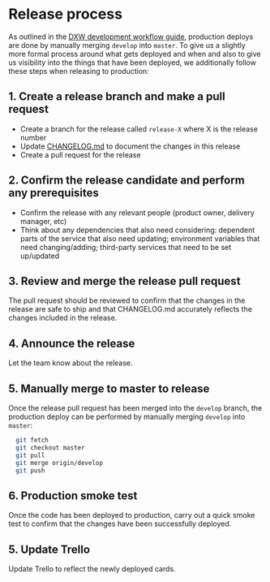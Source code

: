 # Release process

As outlined in the [DXW development workflow guide], production deploys are
done by manually merging `develop` into `master`. To give us a slightly more
formal process around what gets deployed and when and also to give us
visibility into the things that have been deployed, we additionally follow
these steps when releasing to production:

## 1. Create a release branch and make a pull request

  - Create a branch for the release called `release-X` where X is the release
    number
  - Update [CHANGELOG.md](CHANGELOG.md) to document the changes in this release
  - Create a pull request for the release

## 2. Confirm the release candidate and perform any prerequisites

  - Confirm the release with any relevant people (product owner, delivery
    manager, etc)
  - Think about any dependencies that also need considering: dependent parts
    of the service that also need updating; environment variables that need
    changing/adding; third-party services that need to be set up/updated

## 3. Review and merge the release pull request

The pull request should be reviewed to confirm that the changes in the release
are safe to ship and that CHANGELOG.md accurately reflects the changes
included in the release.

## 4. Announce the release

Let the team know about the release.

## 5. Manually merge to master to release

Once the release pull request has been merged into the `develop` branch, the
production deploy can be performed by manually merging `develop` into `master`:

```bash
  git fetch
  git checkout master
  git pull
  git merge origin/develop
  git push
```

## 6. Production smoke test

Once the code has been deployed to production, carry out a quick smoke test to
confirm that the changes have been successfully deployed.

## 5. Update Trello

Update Trello to reflect the newly deployed cards.

[DXW development workflow guide]:http://playbook.dxw.com/#/guides/development-workflow?id=deploying
